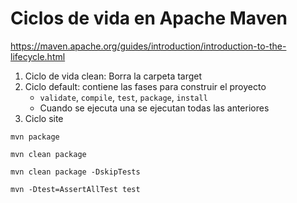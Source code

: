 
# Ciclos de vida en Apache Maven 

https://maven.apache.org/guides/introduction/introduction-to-the-lifecycle.html

1. Ciclo de vida clean: Borra la carpeta target
2. Ciclo default: contiene las fases para construir el proyecto
   * `validate`, `compile`, `test`, `package`, `install`
   * Cuando se ejecuta una se ejecutan todas las anteriores
3. Ciclo site
 
`mvn package`

`mvn clean package`

`mvn clean package -DskipTests`

`mvn -Dtest=AssertAllTest test`